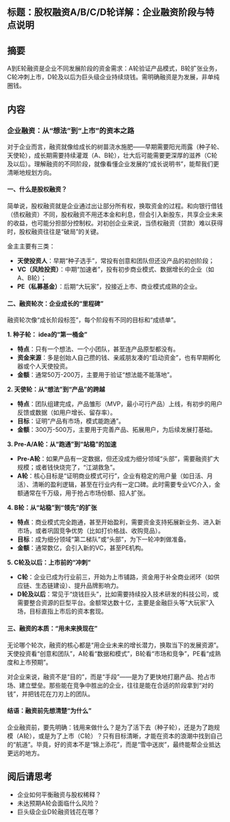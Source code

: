 ## 标题：股权融资A/B/C/D轮详解：企业融资阶段与特点说明

## 摘要
A到E轮融资是企业不同发展阶段的资金需求：A轮验证产品模式，B轮扩张业务，C轮冲刺上市，D轮及以后为巨头级企业持续烧钱。需明确融资是为发展，非单纯圈钱。

## 内容
### 企业融资：从“想法”到“上市”的资本之路  

对于企业而言，融资就像给成长的树苗浇水施肥——早期需要阳光雨露（种子轮、天使轮），成长期需要持续灌溉（A、B轮），壮大后可能需要更深厚的滋养（C轮及以后）。理解融资的不同阶段，就像看懂企业发展的“成长说明书”，能帮我们更清晰地规划方向。  

#### 一、什么是股权融资？  
简单说，股权融资就是企业通过出让部分所有权，换取资金的过程。和向银行借钱（债权融资）不同，股权融资不用还本金和利息，但会引入新股东，共享企业未来的收益，也可能分担部分控制权。对初创企业来说，当债权融资（贷款）难以获得时，股权融资往往是“破局”的关键。  

金主主要有三类：  
- **天使投资人**：早期“种子选手”，常投有创意和团队但还没产品的初创阶段；  
- **VC（风险投资）**：中期“加速者”，投有初步商业模式、数据增长的企业（如A、B轮）；  
- **PE（私募基金）**：后期“大玩家”，投接近上市、商业模式成熟的企业。  

#### 二、融资轮次：企业成长的“里程碑”  
融资轮次像“成长阶段标签”，每个阶段有不同的目标和“成绩单”。  

**1. 种子轮： idea的“第一桶金”**  
- **特点**：只有一个想法、一个小团队，甚至连产品原型都没有。  
- **资金来源**：多是创始人自己攒的钱、亲戚朋友凑的“启动资金”，也有早期孵化器或个人天使投资。  
- **金额**：通常50万-200万，主要用于验证“想法能不能落地”。  

**2. 天使轮：从“想法”到“产品”的跨越**  
- **特点**：团队组建完成，产品雏形（MVP，最小可行产品）上线，有初步的用户反馈或数据（如用户增长、留存率）。  
- **目标**：证明“产品有市场，模式能跑通”。  
- **金额**：300万-500万，主要用于完善产品、拓展用户，为后续发展打基础。  

**3. Pre-A/A轮：从“跑通”到“站稳”的加速**  
- **Pre-A轮**：如果产品有一定数据，但还没成为细分领域“头部”，需要融资扩大规模；或者钱快烧完了，“江湖救急”。  
- **A轮**：核心目标是“证明商业模式可行”，企业有稳定的用户量（如日活、月活）、清晰的盈利逻辑，甚至在行业内有一定口碑。此时需要专业VC介入，金额通常在千万级，用于抢占市场份额、招人扩张。  

**4. B轮：从“站稳”到“领先”的扩张**  
- **特点**：商业模式完全跑通，甚至开始盈利，需要资金支持拓展新业务、进入新市场，或者巩固竞争优势（比如打价格战、收购竞品）。  
- **目标**：成为细分领域“第二梯队”或“头部”，为下一轮冲刺做准备。  
- **金额**：通常数亿，会引入新的VC，甚至PE机构。  

**5. C轮及以后：上市前的“冲刺”**  
- **C轮**：企业已成为行业前三，开始为上市铺路，资金用于补全商业闭环（如供应链、生态链建设）、提升品牌影响力。  
- **D轮及以后**：常见于“烧钱巨头”，比如需要持续投入技术研发的科技公司，或需要整合资源的巨型平台。金额常达数十亿，主要是金融巨头等“大玩家”入场，目标直指上市后的资本套现。  

#### 三、融资的本质：“用未来换现在”  
无论哪个轮次，融资的核心都是“用企业未来的增长潜力，换取当下的发展资源”。天使投资看“创意和团队”，A轮看“数据和模式”，B轮看“市场和竞争”，PE看“成熟度和上市预期”。  

对企业来说，融资不是“目的”，而是“手段”——是为了更快地打磨产品、抢占市场、建立壁垒。那些能在竞争中胜出的企业，往往是能在合适的阶段拿到“对的钱”，并把钱花在刀刃上的团队。  

#### 结语：融资前先想清楚“为什么”  
企业融资前，要先明确：钱用来做什么？是为了活下去（种子轮），还是为了跑规模（A轮），或是为了上市（C轮）？只有目标清晰，才能在资本的浪潮中找到自己的“航道”。毕竟，好的资本不是“锦上添花”，而是“雪中送炭”，最终能帮企业抵达更远的地方。

## 阅后请思考
- 企业如何平衡融资与股权稀释？
- 未达预期A轮会面临什么风险？
- 巨头级企业D轮融资钱花在哪？